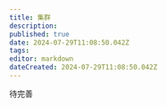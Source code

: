 ```yaml
---
title: 集群
description: 
published: true
date: 2024-07-29T11:08:50.042Z
tags: 
editor: markdown
dateCreated: 2024-07-29T11:08:50.042Z
---
```


待完善
